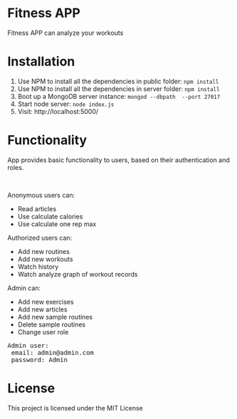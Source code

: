 <h1>Fitness APP</h1>
<p>
  Fitness APP can analyze your workouts 
</p>

<h1>Installation</h1>
<ol>
  <li>Use NPM to install all the dependencies in public folder: <code>npm install</code></li>
  <li>Use NPM to install all the dependencies in server folder: <code>npm install</code></li>
  <li>Boot up a MongoDB server instance: <code>mongod --dbpath <path> --port 27017</code></li>
  <li>Start node server: <code>node index.js</code></li>
  <li>Visit: http://localhost:5000/</li>
</ol>

<h1>Functionality</h1>
<p>App provides basic functionality to users, based on their authentication and roles.</p>
<br>
<p>Anonymous users can:</p>
<ul>
  <li>Read articles</li>
  <li>Use calculate calories</li>
  <li>Use calculate one rep max</li>
</ul>

<p>Authorized users can:</p>
<ul>
  <li>Add new routines</li>
  <li>Add new workouts</li>
  <li>Watch history</li>
  <li>Watch analyze graph of workout records</li>
</ul>

<p>Admin can:</p>
<ul>
  <li>Add new exercises</li>
  <li>Add new articles</li>
  <li>Add new sample routines</li>
  <li>Delete sample routines</li>
  <li>Change user role</li>
</ul>

<pre>
Admin user:
 email: admin@admin.com
 password: Admin
</pre>


<h1>License</h1>
This project is licensed under the MIT License
